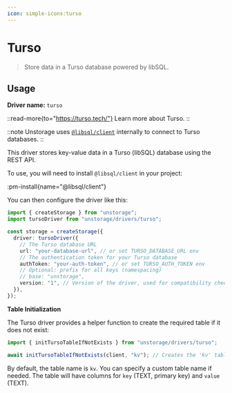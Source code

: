 ```yaml
---
icon: simple-icons:turso
---
```


# Turso

> Store data in a Turso database powered by libSQL.

## Usage

**Driver name:** `turso`

::read-more{to="https://turso.tech/"}
Learn more about Turso.
::

::note
Unstorage uses [`@libsql/client`](https://github.com/tursodatabase/libsql-client-ts) internally to connect to Turso databases.
::

This driver stores key-value data in a Turso (libSQL) database using the REST API.

To use, you will need to install `@libsql/client` in your project:

:pm-install{name="@libsql/client"}

You can then configure the driver like this:

```ts
import { createStorage } from "unstorage";
import tursoDriver from "unstorage/drivers/turso";

const storage = createStorage({
  driver: tursoDriver({
    // The Turso database URL
    url: "your-database-url", // or set TURSO_DATABASE_URL env
    // The authentication token for your Turso database
    authToken: "your-auth-token", // or set TURSO_AUTH_TOKEN env
    // Optional: prefix for all keys (namespacing)
    // base: "unstorage",
    version: "1", // Version of the driver, used for compatibility checks.
  }),
});
```


**Table Initialization**

The Turso driver provides a helper function to create the required table if it does not exist:

```ts
import { initTursoTableIfNotExists } from "unstorage/drivers/turso";

await initTursoTableIfNotExists(client, "kv"); // Creates the 'kv' table if missing
```

By default, the table name is `kv`. You can specify a custom table name if needed. The table will have columns for `key` (TEXT, primary key) and `value` (TEXT).

